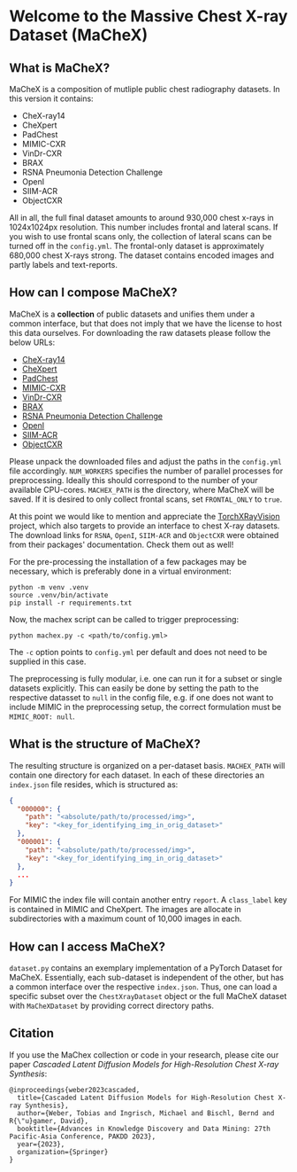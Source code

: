 # Welcome to the Massive Chest X-ray Dataset (MaCheX)

## What is MaCheX?

MaCheX is a composition of mutliple public chest radiography datasets. In this version it contains:

- CheX-ray14
- CheXpert
- PadChest
- MIMIC-CXR
- VinDr-CXR
- BRAX
- RSNA Pneumonia Detection Challenge
- OpenI
- SIIM-ACR
- ObjectCXR


All in all, the full final dataset amounts to around 930,000 chest x-rays in 
1024x1024px resolution.
This number includes frontal and lateral scans.
If you wish to use frontal scans only, the collection of lateral scans can be turned
off in the `config.yml`. The frontal-only dataset is approximately 680,000 chest X-rays
strong.
The dataset contains encoded images and partly labels and text-reports.

## How can I compose MaCheX?

MaCheX is a **collection** of public datasets and unifies them under a common interface,
but that does not imply that we have the license to host this data ourselves.
For downloading the raw datasets please follow the below URLs:

- [CheX-ray14](https://nihcc.app.box.com/v/ChestXray-NIHCC)
- [CheXpert](https://stanfordmlgroup.github.io/competitions/chexpert/)
- [PadChest](https://bimcv.cipf.es/bimcv-projects/padchest/)
- [MIMIC-CXR](https://physionet.org/content/mimic-cxr-jpg/2.0.0/)
- [VinDr-CXR](https://physionet.org/content/vindr-cxr/1.0.0/)
- [BRAX](https://physionet.org/content/brax/1.1.0/)
- [RSNA Pneumonia Detection Challenge](https://academictorrents.com/details/95588a735c9ae4d123f3ca408e56570409bcf2a9)
- [OpenI](https://academictorrents.com/details/5a3a439df24931f410fac269b87b050203d9467d)
- [SIIM-ACR](https://academictorrents.com/details/6ef7c6d039e85152c4d0f31d83fa70edc4aba088)
- [ObjectCXR](https://academictorrents.com/details/fdc91f11d7010f7259a05403fc9d00079a09f5d5)

Please unpack the downloaded files and adjust the paths in the `config.yml` file 
accordingly. `NUM_WORKERS` specifies the number of parallel processes for preprocessing.
Ideally this should correspond to the number of your available CPU-cores.
`MACHEX_PATH` is the directory, where MaCheX will be saved.
If it is desired to only collect frontal scans, set `FRONTAL_ONLY` to `true`.

At this point we would like to mention and appreciate the [TorchXRayVision](https://github.com/mlmed/torchxrayvision)
project, which also targets to provide an interface to chest X-ray datasets.
The download links for `RSNA`, `OpenI`, `SIIM-ACR` and `ObjectCXR` were obtained from
their packages' documentation. Check them out as well!

For the pre-processing the installation of a few packages may be necessary, which is
preferably done in a virtual environment:

```shell
python -m venv .venv
source .venv/bin/activate
pip install -r requirements.txt
```

Now, the machex script can be called to trigger preprocessing:

```shell
python machex.py -c <path/to/config.yml>
```

The `-c` option points to `config.yml` per default and does not need to be supplied in
this case.

The preprocessing is fully modular, i.e. one can run it for a subset or single datasets 
explicitly. This can easily be done by setting the path to the respective datasset to
`null` in the config file, e.g. if one does not want to include MIMIC in the
preprocessing setup, the correct formulation must be `MIMIC_ROOT: null`.

## What is the structure of MaCheX?

The resulting structure is organized on a per-dataset basis.
`MACHEX_PATH` will contain one directory for each dataset. In each of these directories
an `index.json` file resides, which is structured as:

```json
{
  "000000": {
    "path": "<absolute/path/to/processed/img>",
    "key": "<key_for_identifying_img_in_orig_dataset>"
  },
  "000001": {
    "path": "<absolute/path/to/processed/img>",
    "key": "<key_for_identifying_img_in_orig_dataset>"
  },
  ...
}
```

For MIMIC the index file will contain another entry `report`. A `class_label` key is
contained in MIMIC and CheXpert.
The images are allocate in subdirectories with a maximum count of 10,000 images in each.

## How can I access MaCheX?

`dataset.py` contains an exemplary implementation of a PyTorch Dataset for MaCheX.
Essentially, each sub-dataset is independent of the other, but has a common interface
over the respective `index.json`. Thus, one can load a specific subset over the
`ChestXrayDataset` object or the full MaCheX dataset with `MaCheXDataset` by providing
correct directory paths.


## Citation

If you use the MaChex collection or code in your research, please cite our paper *Cascaded Latent Diffusion Models for High-Resolution Chest X-ray Synthesis*:

```
@inproceedings{weber2023cascaded,
  title={Cascaded Latent Diffusion Models for High-Resolution Chest X-ray Synthesis},
  author={Weber, Tobias and Ingrisch, Michael and Bischl, Bernd and R{\"u}gamer, David},
  booktitle={Advances in Knowledge Discovery and Data Mining: 27th Pacific-Asia Conference, PAKDD 2023},
  year={2023},
  organization={Springer}
}
```

